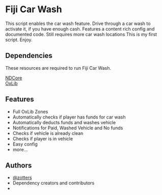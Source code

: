 
# Fiji Car Wash

This script enables the car wash feature. Drive through a car wash to activate it, if you have enough cash. Features a content rich config and documented code. Still requires more car wash locations   This is my first script. Enjoy.



## Dependencies 
These resources are required to run Fiji Car Wash.

[NDCore](https://github.com/ND-Framework/ND_Core)   
[OxLib](https://github.com/overextended/ox_lib)    

## Features
* Full OxLib Zones
* Automatically checks if player has funds for car wash
* Automatically deducts funds and washes vehicle
* Notifications for Paid, Washed Vehicle and No funds
* Checks if vehicle is already clean
* Checks if player is in vehicle
* Easy config
* more...
## Authors

- [@zotters](https://github.com/Zotters)
- Dependency creators and contributors
-
